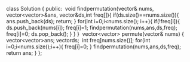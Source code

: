 class Solution {
public:
​
void findpermutation(vector<int>& nums, vector<vector<int>>&ans, vector<int>&ds,int freq[]){
if(ds.size()==nums.size()){
ans.push_back(ds);
return;
}
for(int i=0;i<nums.size(); i++){
if(!freq[i]){
ds.push_back(nums[i]);
freq[i]=1;
findpermutation(nums,ans,ds,freq);
freq[i]=0;
ds.pop_back();
}
}
}
​
vector<vector<int>> permute(vector<int>& nums) {
vector<vector<int>>ans;
vector<int>ds;
​
int freq[nums.size()];
for(int i=0;i<nums.size();i++){
freq[i]=0;
}
​
findpermutation(nums,ans,ds,freq);
return ans;
}
};